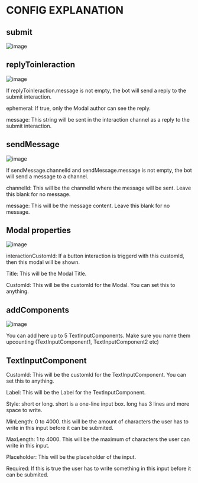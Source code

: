 # CONFIG EXPLANATION


## submit

![image](https://user-images.githubusercontent.com/55946112/162883098-36910246-707e-4376-b22c-d5e4ab130e54.png)



## replyToinIeraction

![image](https://user-images.githubusercontent.com/55946112/162878422-151491f4-dbe2-4121-a856-b443ecbf52a8.png)
 



If replyToinIeraction.message is not empty, the bot will send a reply to the submit interaction.

ephemeral: If true, only the Modal author can see the reply.

message: This string will be sent in the interaction channel as a reply to the submit interaction.


## sendMessage 

![image](https://user-images.githubusercontent.com/55946112/162878468-1cb60ea1-f026-48c0-a1c3-a77eb122b014.png)




If sendMessage.channelId and sendMessage.message is not empty, the bot will send a message to a channel.

channelId: This will be the channelId where the message will be sent. Leave this blank for no message.

message: This will be the message content. Leave this blank for no message.


## Modal properties
![image](https://user-images.githubusercontent.com/55946112/162880475-9281be9b-2a9a-4e09-888f-3be80620a989.png)





interactionCustomId: If a button interaction is triggerd with this customId, then this modal will be shown. 

Title: This will be the Modal Title.

CustomId: This will be the customId for the Modal. You can set this to anything.


## addComponents

![image](https://user-images.githubusercontent.com/55946112/162880498-76e024c3-f85c-4bd9-9c2d-037b6fccc654.png)




 You can add here up to 5 TextInputComponents. Make sure you name them upcounting (TextInputComponent1, TextInputComponent2 etc) 

## TextInputComponent


CustomId: This will be the customId for the TextInputComponent. You can set this to anything.

Label: This will be the Label for the TextInputComponent.

Style: short or long. short is a one-line input box. long has 3 lines and more space to write.

MinLength: 0 to 4000. this will be the amount of characters the user has to write in this input before it can be submited.

MaxLength: 1 to 4000. This will be the maximum of characters the user can write in this input.

Placeholder: This will be the placeholder of the input.

Required: If this is true the user has to write something in this input before it can be submited.
